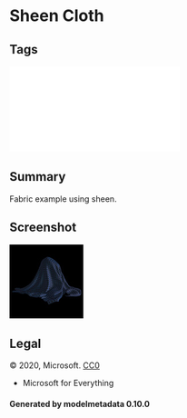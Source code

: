 # Sheen Cloth

## Tags

![sharable](./README-sharable.md)

## Summary

Fabric example using sheen.

## Screenshot

![screenshot](screenshot/screenshot.jpg)

## Legal

&copy; 2020, Microsoft. [CC0](https://creativecommons.org/publicdomain/zero/1.0/legalcode)

 - Microsoft for Everything

#### Generated by modelmetadata 0.10.0